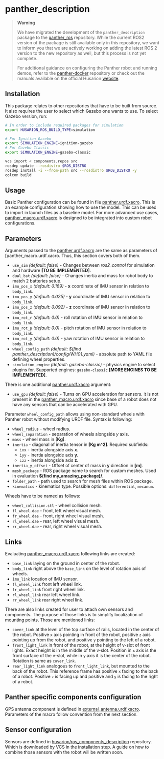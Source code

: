 # panther_description

> **Warning**
>
> We have migrated the development of the `panther_description` package to the [panther_ros](https://github.com/husarion/panther_ros) repository. While the current ROS2 version of the package is still available only in this repository, we want to inform you that we are actively working on adding the latest ROS 2 version to the new repository as well, but this process is not yet complete..
>
> For additional guidance on configuring the Panther robot and running demos, refer to the [panther-docker](https://github.com/husarion/panther-docker) repository or check out the manuals available on the official Husarion [website](https://husarion.com/manuals/panther/).


## Installation

This package relates to other repositories that have to be built from source. It also requires the user to select which Gazebo one wants to use. To select Gazebo version, run:
``` bash
# In order to include required packages for simulation
export HUSARION_ROS_BUILD_TYPE=simulation

# For Ignition Gazebo
export SIMULATION_ENGINE=ignition-gazebo
# For Gazebo Classic
export SIMULATION_ENGINE=gazebo-classic
```
``` bash
vcs import < components.repos src
rosdep update --rosdistro $ROS_DISTRO
rosdep install -i --from-path src --rosdistro $ROS_DISTRO -y
colcon build
```

## Usage

Basic Panther configuration can be found in file [panther.urdf.xacro](./panther_description/urdf/panther.urdf.xacro). This is an example configuration showing how to use the model. This can be used to import in launch files as a baseline model. For more advanced use cases, [panther_macro.urdf.xacro](./panther_description/urdf/panther_macro.urdf.xacro) is designed to be integrated into custom robot configurations.

## Parameters

Arguments passed to the [panther.urdf.xacro](./panther_description/urdf/panther.urdf.xacro) are the same as parameters of [panther_macro.urdf.xacro. Thus, this section covers both of them.


- `use_sim` *(default: false)* - Changes between *ros2_control* for simulation and hardware **[TO BE IMPLEMENTED]**.
- `dual_bat` *(default: false)* - Changes inertia and mass for robot body to match 2 batteries setup.
- `imu_pos_x` *(default: 0.169)* - **x** coordinate of IMU sensor in relation to `body_link`.
- `imu_pos_y` *(default: 0.025)* - **y** coordinate of IMU sensor in relation to `body_link`.
- `imu_pos_z` *(default: 0.092)* - **z** coordinate of IMU sensor in relation to `body_link`.
- `imu_rot_r` *(default: 0.0)* - roll rotation of IMU sensor in relation to `body_link`.
- `imu_rot_p` *(default: 0.0)* - pitch rotation of IMU sensor in relation to `body_link`.
- `imu_rot_y`  *(default: 0.0)* - yaw rotation of IMU sensor in relation to `body_link`.
- `wheel_config_path` *(default: $(find panther_description)/config/WH01.yaml)* - absolute path to YAML file defining wheel properties.
- `simulation_engine` *(default: gazebo-classic)* - physics engine to select plugins for. Supported engines: `gazebo-classic` **[MORE ENGINES TO BE IMPLEMENTED]**.

There is one additional [panther.urdf.xacro](./panther_description/urdf/panther.urdf.xacro) argument:
- `use_gpu` *(default: false)* - Turns on GPU acceleration for sensors.
It is not present in the [panther_macro.urdf.xacro](./panther_description/urdf/panther_macro.urdf.xacro) since base of a robot does not have any sensors that can be accelerated with GPU.

Parameter `wheel_config_path` allows using non-standard wheels with Panther robot without modifying URDF file. Syntax is following:
- `wheel_radius` - wheel radius.
- `wheel_separation` - separation of wheels alongside *y* axis.
- `mass` - wheel mass in **[Kg]**.
- `inertia` - diagonal of inertia tensor in **[Kg m^2]**. Required subfields:
  - `ixx` - inertia alongside axis **x**.
  - `iyy` - inertia alongside axis **y**.
  - `izz` - inertia alongside axis **z**.
- `inertia_y_offset` - Offset of center of mass in **y** direction in **[m]**.
- `mesh_package` - ROS package name to search for custom meshes. Used in evaluation **$(find my_amazing_package)/**.
- `folder_path` - path used to search for mesh files within ROS package.
- `kinematics` - kinematics type. Possible options: `differential`, `mecanum`.

Wheels have to be named as follows:
- `wheel_collision.stl` - wheel collision mesh.
- `fl_wheel.dae` - front, left wheel visual mesh.
- `fr_wheel.dae` - front, right wheel visual mesh.
- `rl_wheel.dae` - rear, left wheel visual mesh.
- `rr_wheel.dae` - rear, right wheel visual mesh.


## Links

Evaluating [panther_macro.urdf.xacro](./urdf/panther_macro.urdf.xacro) following links are created:
- `base_link` laying on the ground in center of the robot.
- `body_link` right above the `base_link` on the level of rotation axis of wheels.
- `imu_link` location of IMU sensor.
- `fl_wheel_link` front left wheel link.
- `fr_wheel_link` front right wheel link.
- `rl_wheel_link` rear left wheel link.
- `rr_wheel_link` rear right wheel link.

There are also links created for user to attach own sensors and components. The purpose of those links is to simplify localization of mounting points. Those are mentioned links:
- `cover_link` at the level of the top surface of rails, located in the center of the robot. Positive `x` axis pointing in front of the robot, positive `z` axis pointing up from the robot, and positive `y` pointing to the left of a robot.
- `front_light_link` in front of the robot, at the height of v-slot of front lights. Exact height is in the middle of the v-slot. Position in `x` axis is the front surface of the v-slot, while in `y` axis it is the center of the robot. Rotation is same as `cover_link`.
- `rear_light_link` analogous to `front_light_link`, but mounted to the back of the robot. This reference frame has positive `x` facing to the back of a robot. Positive `z` is facing up and positive and `y` is facing to the right of a robot. 

## Panther specific components configuration

GPS antenna component is defined in [external_antenna.urdf.xacro](./panther_description/urdf/components/external_antenna.urdf.xacro). Parameters of the macro follow convention from the next section.

## Sensor configuration

Sensors are defined in [husarion/ros_components_description](https://github.com/husarion/ros_components_description) repository. Which is downloaded by VCS in the installation step. A guide on how to combine those sensors with the robot will be written soon.
